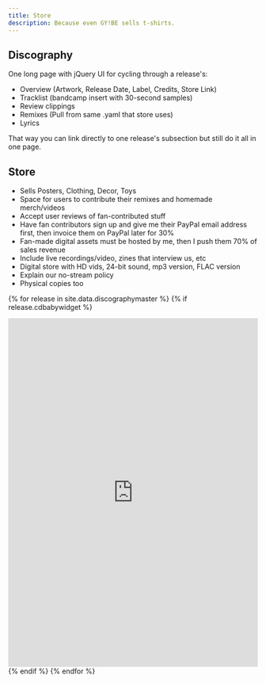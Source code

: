 ```yaml
---
title: Store
description: Because even GY!BE sells t-shirts. 
---
```


## Discography

One long page with jQuery UI for cycling through a release's:

- Overview (Artwork, Release Date, Label, Credits, Store Link)
- Tracklist (bandcamp insert with 30-second samples)
- Review clippings
- Remixes (Pull from same .yaml that store uses)
- Lyrics

That way you can link directly to one release's subsection but still do it all in one page.

## Store

- Sells Posters, Clothing, Decor, Toys
- Space for users to contribute their remixes and homemade merch/videos
- Accept user reviews of fan-contributed stuff
- Have fan contributors sign up and give me their PayPal email address first, then invoice them on PayPal later for 30%
- Fan-made digital assets must be hosted by me, then I push them 70% of sales revenue
- Include live recordings/video, zines that interview us, etc
- Digital store with HD vids, 24-bit sound, mp3 version, FLAC version
- Explain our no-stream policy
- Physical copies too

{% for release in site.data.discographymaster %}
{% if release.cdbabywidget %}<div style="max-width:600px;max-height:785px;min-width:300px;"><div style="position: relative;height: 0;overflow: hidden;padding-bottom:100%; padding-top:200px;"><iframe name="album" style="position:absolute;top:0px;left:0px;width:100%;height:100%;border:0px;" src="http://widget.cdbaby.com/{{ release.cdbabywidget }}/album/light/opaque"></iframe></div></div>{% endif %}
{% endfor %}

